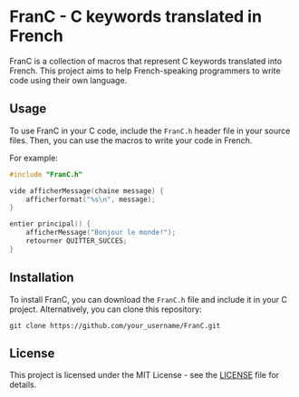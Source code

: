 # FranC - C keywords translated in French

FranC is a collection of macros that represent C keywords translated into French. This project aims to help French-speaking programmers to write code using their own language.

## Usage

To use FranC in your C code, include the `FranC.h` header file in your source files. Then, you can use the macros to write your code in French.

For example:

```c
#include "FranC.h"

vide afficherMessage(chaine message) {
    afficherformat("%s\n", message);
}

entier principal() {
    afficherMessage("Bonjour le monde!");
    retourner QUITTER_SUCCES;
}
```

## Installation

To install FranC, you can download the `FranC.h` file and include it in your C project. Alternatively, you can clone this repository:

```shell
git clone https://github.com/your_username/FranC.git
```

## License

This project is licensed under the MIT License - see the [LICENSE](LICENSE) file for details.
